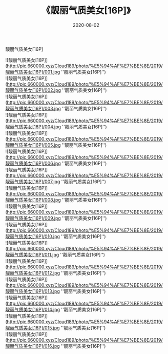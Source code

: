 ﻿---
layout: post
title:  《靓丽气质美女[16P]》
date:   2020-08-02
img: http://pic.660000.xyz/Cloud189/photo/%E5%94%AF%E7%BE%8E/2019/靓丽气质美女[16P]/000.jpg
categories: [美女, 清纯, 唯美]
---

靓丽气质美女[16P]

![靓丽气质美女[16P]](http://pic.660000.xyz/Cloud189/photo/%E5%94%AF%E7%BE%8E/2019/靓丽气质美女[16P]/001.jpg ''靓丽气质美女[16P]'') <br>
![靓丽气质美女[16P]](http://pic.660000.xyz/Cloud189/photo/%E5%94%AF%E7%BE%8E/2019/靓丽气质美女[16P]/002.jpg ''靓丽气质美女[16P]'') <br>
![靓丽气质美女[16P]](http://pic.660000.xyz/Cloud189/photo/%E5%94%AF%E7%BE%8E/2019/靓丽气质美女[16P]/003.jpg ''靓丽气质美女[16P]'') <br>
![靓丽气质美女[16P]](http://pic.660000.xyz/Cloud189/photo/%E5%94%AF%E7%BE%8E/2019/靓丽气质美女[16P]/004.jpg ''靓丽气质美女[16P]'') <br>
![靓丽气质美女[16P]](http://pic.660000.xyz/Cloud189/photo/%E5%94%AF%E7%BE%8E/2019/靓丽气质美女[16P]/005.jpg ''靓丽气质美女[16P]'') <br>
![靓丽气质美女[16P]](http://pic.660000.xyz/Cloud189/photo/%E5%94%AF%E7%BE%8E/2019/靓丽气质美女[16P]/006.jpg ''靓丽气质美女[16P]'') <br>
![靓丽气质美女[16P]](http://pic.660000.xyz/Cloud189/photo/%E5%94%AF%E7%BE%8E/2019/靓丽气质美女[16P]/007.jpg ''靓丽气质美女[16P]'') <br>
![靓丽气质美女[16P]](http://pic.660000.xyz/Cloud189/photo/%E5%94%AF%E7%BE%8E/2019/靓丽气质美女[16P]/008.jpg ''靓丽气质美女[16P]'') <br>
![靓丽气质美女[16P]](http://pic.660000.xyz/Cloud189/photo/%E5%94%AF%E7%BE%8E/2019/靓丽气质美女[16P]/009.jpg ''靓丽气质美女[16P]'') <br>
![靓丽气质美女[16P]](http://pic.660000.xyz/Cloud189/photo/%E5%94%AF%E7%BE%8E/2019/靓丽气质美女[16P]/010.jpg ''靓丽气质美女[16P]'') <br>
![靓丽气质美女[16P]](http://pic.660000.xyz/Cloud189/photo/%E5%94%AF%E7%BE%8E/2019/靓丽气质美女[16P]/011.jpg ''靓丽气质美女[16P]'') <br>
![靓丽气质美女[16P]](http://pic.660000.xyz/Cloud189/photo/%E5%94%AF%E7%BE%8E/2019/靓丽气质美女[16P]/012.jpg ''靓丽气质美女[16P]'') <br>
![靓丽气质美女[16P]](http://pic.660000.xyz/Cloud189/photo/%E5%94%AF%E7%BE%8E/2019/靓丽气质美女[16P]/013.jpg ''靓丽气质美女[16P]'') <br>
![靓丽气质美女[16P]](http://pic.660000.xyz/Cloud189/photo/%E5%94%AF%E7%BE%8E/2019/靓丽气质美女[16P]/014.jpg ''靓丽气质美女[16P]'') <br>
![靓丽气质美女[16P]](http://pic.660000.xyz/Cloud189/photo/%E5%94%AF%E7%BE%8E/2019/靓丽气质美女[16P]/015.jpg ''靓丽气质美女[16P]'') <br>
![靓丽气质美女[16P]](http://pic.660000.xyz/Cloud189/photo/%E5%94%AF%E7%BE%8E/2019/靓丽气质美女[16P]/016.jpg ''靓丽气质美女[16P]'') <br>

